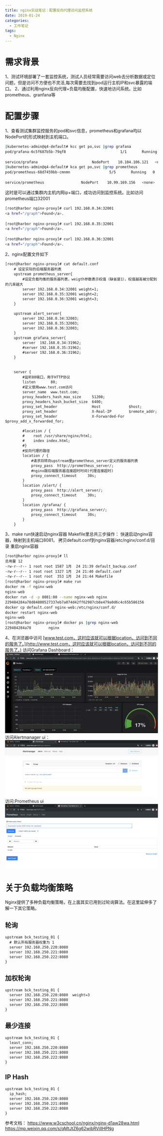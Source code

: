 ```yaml
---
title: nginx实战笔记：配置反向代理访问监控系统
date: 2019-01-24
categories:
  - 工作笔记
tags:
  - Nginx
---
```

# 需求背景

1、测试环境部署了一套监控系统，测试人员经常需要访问web去分析数据或定位问题，但是访问不方便也不灵活,每次需要去找到pod运行主机IP和svc暴露的端口。
2、通过利用nginx反向代理+负载均衡配置，快速地访问系统。比如prometheus、granfana等

# 配置步骤

1、查看测试集群监控服务的pod和svc信息，prometheus和grafana均以NodePort的形式映射到主机端口。

```sh
|kubernetes-admin@q4-default# kcc get po,svc |grep grafana
pod/grafana-6c5f687b5b-79qf8                         1/1       Running     0          56m

service/grafana                         NodePort    10.104.106.121   <none>        3000:31962/TCP      12d
|kubernetes-admin@q4-default# kca get po,svc |grep prometheus
pod/prometheus-68d7459bb-cmnmn                  5/5       Running   0          2d

service/prometheus                 NodePort    10.99.169.156   <none>        81:32001/TCP,9093:32003/TCP   2d
```



这时是可以通过集群内主机内网ip+端口，成功访问到监控系统。比如访问prometheus端口32001

```sh
[root@harbor nginx-proxy]# curl 192.168.0.34:32001
<a href="/graph">Found</a>.

[root@harbor nginx-proxy]# curl 192.168.0.35:32001
<a href="/graph">Found</a>.

[root@harbor nginx-proxy]# curl 192.168.0.36:32001
<a href="/graph">Found</a>.
```



2、nginx配置文件如下

```nginx
[root@harbor nginx-proxy]# cat default.conf
    # 设定实际的后端服务器列表
    upstream prometheus_server{
	    #设定负载均衡的服务器列表，weigth参数表示权值（缺省是1），权值越高被分配到的几率越大
        server 192.168.0.34:32001 weight=1;
        server 192.168.0.35:32001 weight=2;
        server 192.168.0.36:32001 weight=3;
    }

    upstream alert_server{
        server 192.168.0.34:32003;
        server 192.168.0.35:32003;
        server 192.168.0.36:32003;
    }
    upstream grafana_server{
        server  192.168.0.34:31962;
        #server 192.168.0.35:31962;
        #server 192.168.0.36:31962;
    }


    server {
        #监听80端口，用于HTTP协议
        listen       80;
        #定义使用www.test.com访问
        server_name  www.test.com;
        proxy_headers_hash_max_size     51200;
        proxy_headers_hash_bucket_size  6400;
        proxy_set_header                Host             $host;
        proxy_set_header                X-Real-IP        $remote_addr;
        proxy_set_header                X-Forwarded-For  $proxy_add_x_forwarded_for;

        #location / {
        #    root /usr/share/nginx/html;
        #    index index.html;
        #}
        #反向代理的路径
        location / {
            #请求将转向upstream里prometheus_server定义的服务器列表
            proxy_pass  http://prometheus_server/;
            #nginx跟后端服务器连接超时时间(代理连接超时)
            proxy_connect_timeout     30s;
        }
        location /alert/ {
            proxy_pass  http://alert_server/;
            proxy_connect_timeout     30s;
        }
        location /grafana/ {
            proxy_pass  http://grafana_server/;
            proxy_connect_timeout     30s;
        }
    }
```



3、make run快速启动nginx容器
Makefile里总共三步操作：
快速启动nginx容器，映射到主机端口8081，
拷贝default.conf到nginx容器/etc/nginx/conf.d/目录
重启nginx容器

```sh
[root@harbor nginx-proxy]# ll
总用量 12
-rw-r--r-- 1 root root 1587 1月  24 21:39 default_backup.conf
-rw-r--r-- 1 root root 1327 1月  24 21:40 default.conf
-rw-r--r-- 1 root root  353 1月  24 21:44 Makefile
[root@harbor nginx-proxy]# make run
docker rm -f nginx-web
nginx-web
docker run -d -p 8081:80 --name nginx-web nginx
229484284a78d84800527337eb7a074d42ff62987cb8e479a0d6c4c65b586156
docker cp default.conf nginx-web:/etc/nginx/conf.d/
docker restart nginx-web
nginx-web
[root@harbor nginx-proxy]# docker ps |grep nginx-web
229484284a78        nginx                                                                 "nginx -g 'daemon ..."   30 seconds ago      Up 29 seconds          0.0.0.0:8081->80/tcp                                               nginx-web
```

4、在浏览器中访问 [www.test.com，这时应该就可以根据location，访问到不同的服务了。](http://www.test.com，这时应该就可以根据location，访问到不同的服务了。)
访问Grafana Dashboard：
![7.png](https://github.com/liaoxiaobo/liaoxiaobo.github.io/blob/blog/source/image/linux/nginx15.png?raw=true)
访问Alertmanager ui：
![7.png](https://github.com/liaoxiaobo/liaoxiaobo.github.io/blob/blog/source/image/linux/nginx16.png?raw=true)
访问:Prometheus ui
![7.png](https://github.com/liaoxiaobo/liaoxiaobo.github.io/blob/blog/source/image/linux/nginx17.png?raw=true)

# 关于负载均衡策略

Nginx提供了多种负载均衡策略，在上面其实已用到过轮询算法。在这里延伸多了解一下其它策略。

## 轮询

```nginx
upstream bck_testing_01 {
  # 默认所有服务器权重为 1
  server 192.168.250.220:8080
  server 192.168.250.221:8080
  server 192.168.250.222:8080
}
```

## 加权轮询

```nginx
upstream bck_testing_01 {
  server 192.168.250.220:8080  weight=3
  server 192.168.250.221:8080
  server 192.168.250.222:8080
}
```

## 最少连接

```nginx
upstream bck_testing_01 {
  least_conn;
  server 192.168.250.220:8080
  server 192.168.250.221:8080
  server 192.168.250.222:8080
}
```

## IP Hash

```nginx
upstream bck_testing_01 {
  ip_hash;
  server 192.168.250.220:8080
  server 192.168.250.221:8080
  server 192.168.250.222:8080
}
```

参考文档：
https://www.w3cschool.cn/nginx/nginx-d1aw28wa.html
https://mp.weixin.qq.com/s/qMtJtZ6g62wibRVilIHPNg